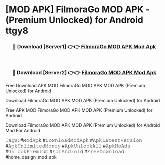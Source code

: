 # [MOD APK] FilmoraGo MOD APK - (Premium Unlocked) for Android ttgy8



<div align="center">
<h3>🔴 Download [Server1] 👉👉 <a href="https://momento.my/?title=FilmoraGo_MOD_APK">FilmoraGo MOD APK Mod Apk</a></h3><br>

<h3>🔴 Download [Server2] 👉👉 <a href="https://momento.my/?title=FilmoraGo_MOD_APK">FilmoraGo MOD APK Mod Apk</a></h3>
</div>



Free Download APK MOD FilmoraGo MOD APK MOD APK (Premium Unlocked) for Android

Download FilmoraGo MOD APK MOD APK (Premium Unlocked) for Android

Free APK MOD FilmoraGo MOD APK MOD APK (Premium Unlocked) for Android

Download FilmoraGo MOD APK MOD APK (Premium Unlocked) for Android Mod For Android

𝚃𝚊𝚐𝚜: #𝙼𝚘𝚍𝙰𝚙𝚔 #𝙳𝚘𝚠𝚗𝚕𝚘𝚊𝚍𝙼𝚘𝚍𝙰𝚙𝚔 #𝙰𝚙𝚔𝙻𝚊𝚝𝚎𝚜𝚝𝚅𝚎𝚛𝚜𝚒𝚘𝚗 #𝙰𝚙𝚔𝚄𝚗𝚕𝚒𝚖𝚒𝚝𝚎𝚍𝙼𝚘𝚗𝚎𝚢 #𝙰𝚙𝚔𝚄𝚗𝚕𝚘𝚌𝚔𝙰𝚕𝚕 #𝙰𝚙𝚔𝙽𝚘𝙰𝚍𝚜 #𝚄𝚗𝚕𝚘𝚌𝚔𝙿𝚛𝚎𝚖𝚒𝚞𝚖 #𝙵𝚘𝚛𝙰𝚗𝚍𝚛𝚘𝚒𝚍 #𝙵𝚛𝚎𝚎𝙳𝚘𝚠𝚗𝚕𝚘𝚊𝚍 #home_design_mod_apk
